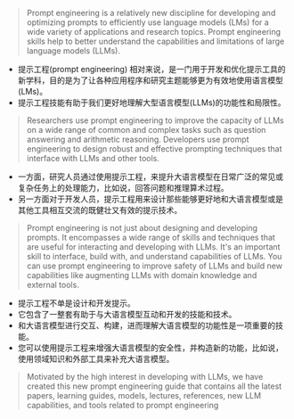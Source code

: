 > Prompt engineering is a relatively new discipline for developing and optimizing prompts to efficiently use language models (LMs) for a wide variety of applications and research topics. Prompt engineering skills help to better understand the capabilities and limitations of large language models (LLMs).

-  提示工程(prompt engineering) 相对来说，是一门用于开发和优化提示工具的新学科，目的是为了让各种应用程序和研究主题能够更为有效地使用语言模型(LMs)。
-  提示工程技能有助于我们更好地理解大型语言模型(LLMs)的功能性和局限性。

> Researchers use prompt engineering to improve the capacity of LLMs on a wide range of common and complex tasks such as question answering and arithmetic reasoning. Developers use prompt engineering to design robust and effective prompting techniques that interface with LLMs and other tools.

-  一方面，研究人员通过使用提示工程，来提升大语言模型在日常广泛的常见或复杂任务上的处理能力，比如说，回答问题和推理算术过程。
-  另一方面对于开发人员，提示工程用来设计那些能够更好地和大语言模型或是其他工具相互交流的既健壮又有效的提示技术。

> Prompt engineering is not just about designing and developing prompts. It encompasses a wide range of skills and techniques that are useful for interacting and developing with LLMs. It's an important skill to interface, build with, and understand capabilities of LLMs. You can use prompt engineering to improve safety of LLMs and build new capabilities like augmenting LLMs with domain knowledge and external tools.

-  提示工程不单是设计和开发提示。
-  它包含了一整套有助于与大语言模型互动和开发的技能和技术。
-  和大语言模型进行交互、构建，进而理解大语言模型的功能性是一项重要的技能。
-  您可以使用提示工程来增强大语言模型的安全性，并构造新的功能，比如说，使用领域知识和外部工具来补充大语言模型。

> Motivated by the high interest in developing with LLMs, we have created this new prompt engineering guide that contains all the latest papers, learning guides, models, lectures, references, new LLM capabilities, and tools related to prompt engineering
